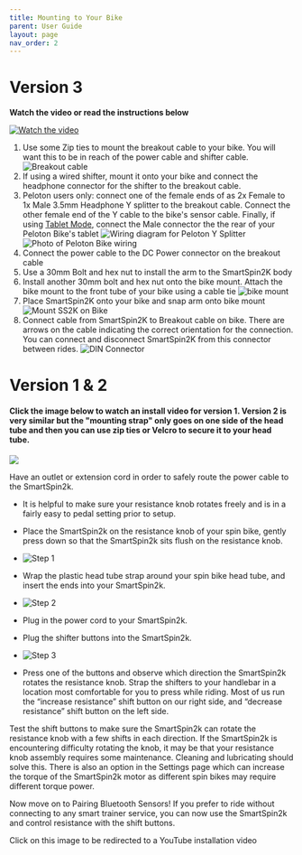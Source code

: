 ```yaml
---
title: Mounting to Your Bike
parent: User Guide
layout: page
nav_order: 2
---
```

# Version 3
**Watch the video or read the instructions below**

[![Watch the video](../install_still.png)](https://www.youtube.com/watch?v=yVXgECHQq3w)

1. Use some Zip ties to mount the breakout cable to your bike.  You will want this to be in reach of the power cable and shifter cable.  
![Breakout cable](../images/r3_breakout_cable.png)
1. If using a wired shifter, mount it onto your bike and connect the headphone connector for the shifter to the breakout cable.
1. Peloton users only: connect one of the female ends of as 2x Female to 1x Male 3.5mm Headphone Y splitter to the breakout cable.  Connect the other female end of the Y cable to the bike's sensor cable.  Finally, if using [Tablet Mode](https://github.com/doudar/SmartSpin2k/wiki/Peloton-Setup#tablet-mode), connect the Male connector the the rear of your Peloton Bike's tablet
![Wiring diagram for Peloton Y Splitter](../images/peloton_wiring_diagram.png)
![Photo of Peloton Bike wiring](../images/peloton_wiring_photo.png)
1. Connect the power cable to the DC Power connector on the breakout cable
1. Use a 30mm Bolt and hex nut to install the arm to the SmartSpin2K body
1. Install another 30mm bolt and hex nut onto the bike mount.  Attach the bike mount to the front tube of your bike using a cable tie
![bike mount](../images/bike_mount.jpg)
1. Place SmartSpin2K onto your bike and snap arm onto bike mount
![Mount SS2K on Bike](../images/SS2K_mounting.jpg)
1. Connect cable from SmartSpin2K to Breakout cable on bike.  There are arrows on the cable indicating the correct orientation for the connection. You can connect and disconnect SmartSpin2K from this connector between rides.
![DIN Connector](../images/DIN_connector.jpg)

# Version 1 & 2

#### Click the image below to watch an install video for version 1. Version 2 is very similar but the "mounting strap" only goes on one side of the head tube and then you can use zip ties or Velcro to secure it to your head tube. 
 
![](https://youtu.be/5ZDDF4kHvIE)

Have an outlet or extension cord in order to safely route the power cable to the SmartSpin2k.
* It is helpful to make sure your resistance knob rotates freely and is in a fairly easy to pedal setting prior to setup.
* Place the SmartSpin2k on the resistance knob of your spin bike, gently press down so that the SmartSpin2k sits flush on the resistance knob.
 
* ![Step 1](../images/install_step_1.jpg)
* Wrap the plastic head tube strap around your spin bike head tube, and insert the ends into your SmartSpin2k.
* ![Step 2](../images/install_step_2.jpg)
* Plug in the power cord to your SmartSpin2k. 
* Plug the shifter buttons into the SmartSpin2k.
* ![Step 3](../images/install_step_3.jpg)
* Press one of the buttons and observe which direction the SmartSpin2k rotates the resistance knob. Strap the shifters to your handlebar in a location most comfortable for you to press while riding. Most of us run the “increase resistance” shift button on our right side, and “decrease resistance” shift button on the left side.

Test the shift buttons to make sure the SmartSpin2k can rotate the resistance knob with a few shifts in each direction. If the SmartSpin2k is encountering difficulty rotating the knob, it may be that your resistance knob assembly requires some maintenance. Cleaning and lubricating should solve this. There is also an option in the Settings page which can increase the torque of the SmartSpin2k motor as different spin bikes may require different torque power.

Now move on to Pairing Bluetooth Sensors! If you prefer to ride without connecting to any smart trainer service, you can now use the SmartSpin2k and control resistance with the shift buttons.

Click on this image to be redirected to a YouTube installation video

